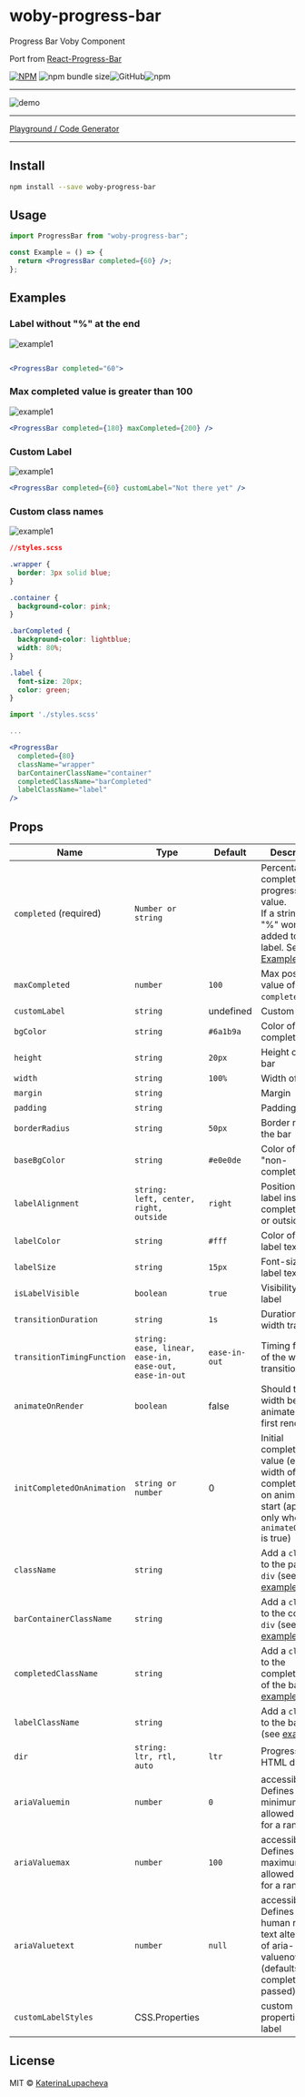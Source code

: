 # woby-progress-bar

Progress Bar Voby Component

Port from [React-Progress-Bar](https://github.com/katerinalupacheva/react-progress-bar/)

[![NPM](https://img.shields.io/npm/v/wongchichong/woby-progress-bar.svg)](https://www.npmjs.com/package/wongchichong/woby-progress-bar) ![npm bundle size](https://img.shields.io/bundlephobia/min/wongchichong/woby-progress-bar)![GitHub](https://img.shields.io/github/license/wongchichong/woby-progress-bar)![npm](https://img.shields.io/npm/dw/wongchichong/woby-progress-bar)

---

![demo](https://i.ibb.co/Fgh0BsD/animated-demo.gif)

---

[Playground / Code Generator](https://katerinalupacheva.github.io/woby-progress-bar/)

---

## Install

```bash
npm install --save woby-progress-bar
```

## Usage

```jsx
import ProgressBar from "woby-progress-bar";

const Example = () => {
  return <ProgressBar completed={60} />;
};
```

## Examples

### Label without "%" at the end

![example1](./images/example1.png)

```jsx

<ProgressBar completed="60">
```

### Max completed value is greater than 100

![example1](./images/example2.png)

```jsx
<ProgressBar completed={180} maxCompleted={200} />
```

### Custom Label

![example1](./images/example3.png)

```jsx
<ProgressBar completed={60} customLabel="Not there yet" />
```

### Custom class names

![example1](./images/example4.png)

```css
//styles.scss

.wrapper {
  border: 3px solid blue;
}

.container {
  background-color: pink;
}

.barCompleted {
  background-color: lightblue;
  width: 80%;
}

.label {
  font-size: 20px;
  color: green;
}
```

```jsx
import './styles.scss'

...

<ProgressBar
  completed={80}
  className="wrapper"
  barContainerClassName="container"
  completedClassName="barCompleted"
  labelClassName="label"
/>
```

## Props

| Name                       | Type                                                           | Default       | Description                                                                                                                   |
| -------------------------- | -------------------------------------------------------------- | ------------- | ----------------------------------------------------------------------------------------------------------------------------- |
| `completed` (required)     | `Number or string`                                             |               | Percentage of completed progress bar value. <br/> If a string, the "%" won't be added to the label. See [Examples](#examples) |
| `maxCompleted`             | `number`                                                       | `100`         | Max possible value of the `completed` prop                                                                                    |
| `customLabel`              | `string`                                                       | undefined     | Custom label                                                                                                                  |
| `bgColor`                  | `string`                                                       | `#6a1b9a`     | Color of the completed bar                                                                                                    |
| `height`                   | `string`                                                       | `20px`        | Height of the bar                                                                                                             |
| `width`                    | `string`                                                       | `100%`        | Width of the bar                                                                                                              |
| `margin`                   | `string`                                                       |               | Margin                                                                                                                        |
| `padding`                  | `string`                                                       |               | Padding                                                                                                                       |
| `borderRadius`             | `string`                                                       | `50px`        | Border radius of the bar                                                                                                      |
| `baseBgColor`              | `string`                                                       | `#e0e0de`     | Color of the "non-completed" bar                                                                                              |
| `labelAlignment`           | `string:` <br/> `left, center, right, outside`                 | `right`       | Position of the label inside the completed bar or outside bar                                                                 |
| `labelColor`               | `string`                                                       | `#fff`        | Color of the label text                                                                                                       |
| `labelSize`                | `string`                                                       | `15px`        | Font-size of the label text                                                                                                   |
| `isLabelVisible`           | `boolean`                                                      | `true`        | Visibility of the label                                                                                                       |
| `transitionDuration`       | `string`                                                       | `1s`          | Duration of the width transition                                                                                              |
| `transitionTimingFunction` | `string:` <br/> `ease, linear, ease-in, ease-out, ease-in-out` | `ease-in-out` | Timing function of the width transition                                                                                       |
| `animateOnRender`          | `boolean`                                                      | false         | Should the bar width be animated on the first render                                                                          |
| `initCompletedOnAnimation`          | `string or number`                                    | 0         | Initial completed value (e.g. the width of the completed bar) on animation start (applies only when `animateOnRender` is true)              |
| `className`                | `string`                                                       |               | Add a `className` to the parent `div` (see [example](#custom-class-names))                                                    |
| `barContainerClassName`    | `string`                                                       |               | Add a `className` to the container `div` (see [example](#custom-class-names))                                                 |
| `completedClassName`       | `string`                                                       |               | Add a `className` to the completed part of the bar (see [example](#custom-class-names))                                       |
| `labelClassName`           | `string`                                                       |               | Add a `className` to the bar label (see [example](#custom-class-names))                                                       |
| `dir`                      | `string:` <br/> `ltr, rtl, auto`                               | `ltr`         | Progressbar HTML direction                                                                                                    |
| `ariaValuemin`             | `number`                                                       | `0`           | accessibility: Defines the minimum allowed value for a range                                                                  |
| `ariaValuemax`             | `number`                                                       | `100`         | accessibility: Defines the maximum allowed value for a range                                                                  |
| `ariaValuetext`            | `number`                                                       | `null`        | accessibility: Defines the human readable text alternative of aria-valuenow (defaults to completed if not passed)             |
| `customLabelStyles`            |  CSS.Properties                                                     |         | custom CSS properties for a label           |

## License

MIT © [KaterinaLupacheva](https://github.com/KaterinaLupacheva)
